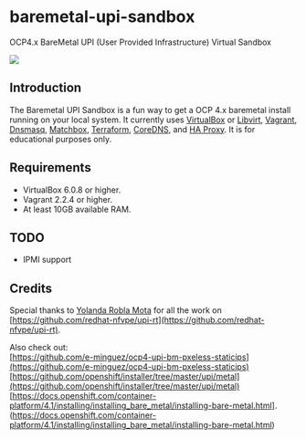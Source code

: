 # baremetal-upi-sandbox
OCP4.x BareMetal UPI (User Provided Infrastructure) Virtual Sandbox

![](https://trainingmaterials4423.s3.amazonaws.com/baremetal-upi-sandbox.png)



## Introduction
The Baremetal UPI Sandbox is a fun way to get a OCP 4.x baremetal install running on your local system. It currently uses [VirtualBox](https://www.virtualbox.org) or [Libvirt](https://libvirt.org), [Vagrant](http://vagrantup.com), [Dnsmasq](https://www.thekelleys.org.uk/dnsmasq/doc.html), [Matchbox](https://github.com/poseidon/matchbox), [Terraform](https://www.terraform.io), [CoreDNS](https://coredns.io), and [HA Proxy](https://haproxy.org). It is for educational purposes only.

## Requirements

* VirtualBox 6.0.8 or higher.
* Vagrant 2.2.4 or higher.
* At least 10GB available RAM.

## TODO

* IPMI support


## Credits
Special thanks to [Yolanda Robla Mota](https://github.com/yrobla) for all the work on [https://github.com/redhat-nfvpe/upi-rt](https://github.com/redhat-nfvpe/upi-rt). 

Also check out:  
[https://github.com/e-minguez/ocp4-upi-bm-pxeless-staticips](https://github.com/e-minguez/ocp4-upi-bm-pxeless-staticips)
[https://github.com/openshift/installer/tree/master/upi/metal](https://github.com/openshift/installer/tree/master/upi/metal)
[https://docs.openshift.com/container-platform/4.1/installing/installing_bare_metal/installing-bare-metal.html]. (https://docs.openshift.com/container-platform/4.1/installing/installing_bare_metal/installing-bare-metal.html)

